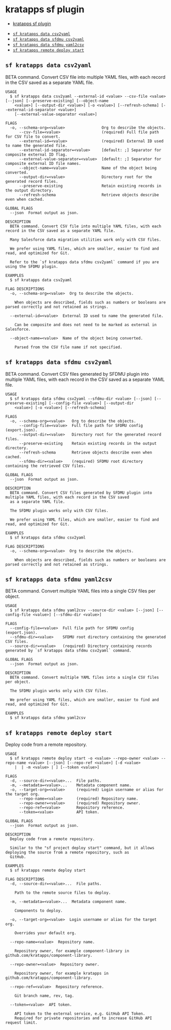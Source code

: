 # kratapps sf plugin

<!--
[![NPM](https://img.shields.io/npm/v/kratapps.svg?label=kratapps)](https://www.npmjs.com/package/kratapps) [![Downloads/week](https://img.shields.io/npm/dw/kratapps.svg)](https://npmjs.org/package/kratapps) [![License](https://img.shields.io/badge/License-BSD%203--Clause-brightgreen.svg)](https://raw.githubusercontent.com/salesforcecli/kratapps/main/LICENSE.txt)
-->

<!-- toc -->

- [kratapps sf plugin](#kratapps-sf-plugin)
<!-- tocstop -->

<!-- install -->

<!-- commands -->

- [`sf kratapps data csv2yaml`](#sf-kratapps-data-csv2yaml)
- [`sf kratapps data sfdmu csv2yaml`](#sf-kratapps-data-sfdmu-csv2yaml)
- [`sf kratapps data sfdmu yaml2csv`](#sf-kratapps-data-sfdmu-yaml2csv)
- [`sf kratapps remote deploy start`](#sf-kratapps-remote-deploy-start)

## `sf kratapps data csv2yaml`

BETA command. Convert CSV file into multiple YAML files, with each record in the CSV saved as a separate YAML file.

```
USAGE
  $ sf kratapps data csv2yaml --external-id <value> --csv-file <value> [--json] [--preserve-existing] [--object-name
    <value>] [--output-dir <value>] [-o <value>] [--refresh-schema] [--external-id-separator <value>]
    [--external-value-separator <value>]

FLAGS
  -o, --schema-org=<value>                Org to describe the objects.
      --csv-file=<value>                  (required) Full file path for CSV file to convert.
      --external-id=<value>               (required) External ID used to name the generated file.
      --external-id-separator=<value>     [default: ;] Separator for composite external ID flag.
      --external-value-separator=<value>  [default: ;] Separator for composite external ID file names.
      --object-name=<value>               Name of the object being converted.
      --output-dir=<value>                Directory root for the generated record files.
      --preserve-existing                 Retain existing records in the output directory.
      --refresh-schema                    Retrieve objects describe even when cached.

GLOBAL FLAGS
  --json  Format output as json.

DESCRIPTION
  BETA command. Convert CSV file into multiple YAML files, with each record in the CSV saved as a separate YAML file.

  Many Salesforce data migration utilities work only with CSV files.

  We prefer using YAML files, which are smaller, easier to find and read, and optimized for Git.

  Refer to the `sf kratapps data sfdmu csv2yaml` command if you are using the SFDMU plugin.

EXAMPLES
  $ sf kratapps data csv2yaml

FLAG DESCRIPTIONS
  -o, --schema-org=<value>  Org to describe the objects.

    When objects are described, fields such as numbers or booleans are parsed correctly and not retained as strings.

  --external-id=<value>  External ID used to name the generated file.

    Can be composite and does not need to be marked as external in Salesforce.

  --object-name=<value>  Name of the object being converted.

    Parsed from the CSV file name if not specified.
```

## `sf kratapps data sfdmu csv2yaml`

BETA command. Convert CSV files generated by SFDMU plugin into multiple YAML files, with each record in the CSV saved as a separate YAML file.

```
USAGE
  $ sf kratapps data sfdmu csv2yaml --sfdmu-dir <value> [--json] [--preserve-existing] [--config-file <value>] [--output-dir
    <value>] [-o <value>] [--refresh-schema]

FLAGS
  -o, --schema-org=<value>   Org to describe the objects.
      --config-file=<value>  Full file path for SFDMU config (export.json).
      --output-dir=<value>   Directory root for the generated record files.
      --preserve-existing    Retain existing records in the output directory.
      --refresh-schema       Retrieve objects describe even when cached.
      --sfdmu-dir=<value>    (required) SFDMU root directory containing the retrieved CSV files.

GLOBAL FLAGS
  --json  Format output as json.

DESCRIPTION
  BETA command. Convert CSV files generated by SFDMU plugin into multiple YAML files, with each record in the CSV saved
  as a separate YAML file.

  The SFDMU plugin works only with CSV files.

  We prefer using YAML files, which are smaller, easier to find and read, and optimized for Git.

EXAMPLES
  $ sf kratapps data sfdmu csv2yaml

FLAG DESCRIPTIONS
  -o, --schema-org=<value>  Org to describe the objects.

    When objects are described, fields such as numbers or booleans are parsed correctly and not retained as strings.
```

## `sf kratapps data sfdmu yaml2csv`

BETA command. Convert multiple YAML files into a single CSV files per object.

```
USAGE
  $ sf kratapps data sfdmu yaml2csv --source-dir <value> [--json] [--config-file <value>] [--sfdmu-dir <value>]

FLAGS
  --config-file=<value>  Full file path for SFDMU config (export.json).
  --sfdmu-dir=<value>    SFDMU root directory containing the generated CSV files.
  --source-dir=<value>   (required) Directory containing records generated by `sf kratapps data sfdmu csv2yaml` command.

GLOBAL FLAGS
  --json  Format output as json.

DESCRIPTION
  BETA command. Convert multiple YAML files into a single CSV files per object.

  The SFDMU plugin works only with CSV files.

  We prefer using YAML files, which are smaller, easier to find and read, and optimized for Git.

EXAMPLES
  $ sf kratapps data sfdmu yaml2csv
```

## `sf kratapps remote deploy start`

Deploy code from a remote repository.

```
USAGE
  $ sf kratapps remote deploy start -o <value> --repo-owner <value> --repo-name <value> [--json] [--repo-ref <value>] [-d <value>
    |  | -m <value> | ] [--token <value>]

FLAGS
  -d, --source-dir=<value>...  File paths.
  -m, --metadata=<value>...    Metadata component name.
  -o, --target-org=<value>     (required) Login username or alias for the target org.
      --repo-name=<value>      (required) Repository name.
      --repo-owner=<value>     (required) Repository owner.
      --repo-ref=<value>       Repository reference.
      --token=<value>          API token.

GLOBAL FLAGS
  --json  Format output as json.

DESCRIPTION
  Deploy code from a remote repository.

  Similar to the "sf project deploy start" command, but it allows deploying the source from a remote repository, such as
  GitHub.

EXAMPLES
  $ sf kratapps remote deploy start

FLAG DESCRIPTIONS
  -d, --source-dir=<value>...  File paths.

    Path to the remote source files to deploy.

  -m, --metadata=<value>...  Metadata component name.

    Components to deploy.

  -o, --target-org=<value>  Login username or alias for the target org.

    Overrides your default org.

  --repo-name=<value>  Repository name.

    Repository owner, for example component-library in github.com/kratapps/component-library.

  --repo-owner=<value>  Repository owner.

    Repository owner, for example kratapps in github.com/kratapps/component-library.

  --repo-ref=<value>  Repository reference.

    Git branch name, rev, tag.

  --token=<value>  API token.

    API token to the external service, e.g. GitHub API Token.
    Required for private repositories and to increase GitHub API request limit.
```

<!-- commandsstop -->
